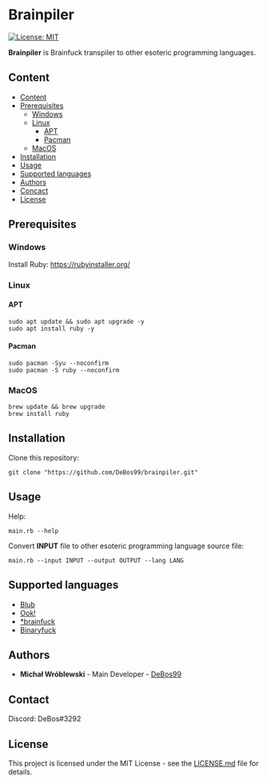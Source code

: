 # Brainpiler

[![License: MIT](https://img.shields.io/badge/License-MIT-yellow.svg)](https://opensource.org/licenses/MIT)

**Brainpiler** is Brainfuck transpiler to other esoteric programming languages.

## Content

- [Content](#content)
- [Prerequisites](#prerequisites)
  - [Windows](#windows)
  - [Linux](#linux)
    - [APT](#apt)
    - [Pacman](#pacman)
  - [MacOS](#macos)
- [Installation](#installation)
- [Usage](#usage)
- [Supported languages](#supported-languages)
- [Authors](#authors)
- [Concact](#contact)
- [License](#license)

## Prerequisites

### Windows

Install Ruby: https://rubyinstaller.org/

### Linux

#### APT

```
sudo apt update && sudo apt upgrade -y
sudo apt install ruby -y
```

#### Pacman

```
sudo pacman -Syu --noconfirm
sudo pacman -S ruby --noconfirm
```

### MacOS

```
brew update && brew upgrade
brew install ruby
```

## Installation

Clone this repository:

`git clone "https://github.com/DeBos99/brainpiler.git"`

## Usage

Help:

`main.rb --help`

Convert **INPUT** file to other esoteric programming language source file:

`main.rb --input INPUT --output OUTPUT --lang LANG`

## Supported languages

* [Blub](https://esolangs.org/wiki/Blub)
* [Ook!](https://esolangs.org/wiki/ook!)
* [\*brainfuck](https://esolangs.org/wiki/*brainfuck)
* [Binaryfuck](https://esolangs.org/wiki/Binaryfuck)

## Authors

* **Michał Wróblewski** - Main Developer - [DeBos99](https://github.com/DeBos99)

## Contact

Discord: DeBos#3292

## License

This project is licensed under the MIT License - see the [LICENSE.md](LICENSE.md) file for details.
